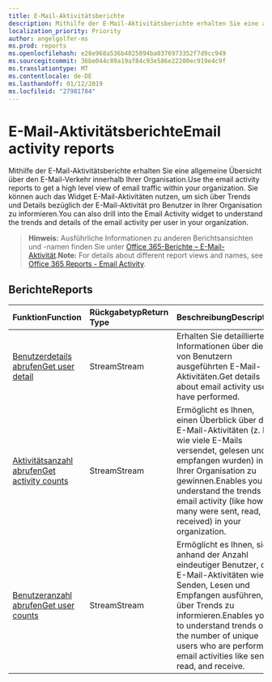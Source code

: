 ```yaml
---
title: E-Mail-Aktivitätsberichte
description: Mithilfe der E-Mail-Aktivitätsberichte erhalten Sie eine allgemeine Übersicht über den E-Mail-Verkehr innerhalb Ihrer Organisation. Sie können auch das Widget E-Mail-Aktivitäten nutzen, um sich über Trends und Details bezüglich der E-Mail-Aktivität pro Benutzer in Ihrer Organisation zu informieren.
localization_priority: Priority
author: angelgolfer-ms
ms.prod: reports
ms.openlocfilehash: e28e968a536b4025094ba0376973352f7d9cc949
ms.sourcegitcommit: 36be044c89a19af84c93e586e22200ec919e4c9f
ms.translationtype: MT
ms.contentlocale: de-DE
ms.lasthandoff: 01/12/2019
ms.locfileid: "27981784"
---
```

# <a name="email-activity-reports"></a><span data-ttu-id="4f1b6-104">E-Mail-Aktivitätsberichte</span><span class="sxs-lookup"><span data-stu-id="4f1b6-104">Email activity reports</span></span>

<span data-ttu-id="4f1b6-105">Mithilfe der E-Mail-Aktivitätsberichte erhalten Sie eine allgemeine Übersicht über den E-Mail-Verkehr innerhalb Ihrer Organisation.</span><span class="sxs-lookup"><span data-stu-id="4f1b6-105">Use the email activity reports to get a high level view of email traffic within your organization.</span></span> <span data-ttu-id="4f1b6-106">Sie können auch das Widget E-Mail-Aktivitäten nutzen, um sich über Trends und Details bezüglich der E-Mail-Aktivität pro Benutzer in Ihrer Organisation zu informieren.</span><span class="sxs-lookup"><span data-stu-id="4f1b6-106">You can also drill into the Email Activity widget to understand the trends and details of the email activity per user in your organization.</span></span>

> <span data-ttu-id="4f1b6-107">**Hinweis:** Ausführliche Informationen zu anderen Berichtsansichten und -namen finden Sie unter [Office 365-Berichte – E-Mail-Aktivität](https://support.office.com/client/Email-activity-1cbe2c00-ca65-4fb9-9663-1bbfa58ebe44).</span><span class="sxs-lookup"><span data-stu-id="4f1b6-107">**Note:** For details about different report views and names, see [Office 365 Reports - Email Activity](https://support.office.com/client/Email-activity-1cbe2c00-ca65-4fb9-9663-1bbfa58ebe44).</span></span>

## <a name="reports"></a><span data-ttu-id="4f1b6-108">Berichte</span><span class="sxs-lookup"><span data-stu-id="4f1b6-108">Reports</span></span>

| <span data-ttu-id="4f1b6-109">Funktion</span><span class="sxs-lookup"><span data-stu-id="4f1b6-109">Function</span></span>                                 | <span data-ttu-id="4f1b6-110">Rückgabetyp</span><span class="sxs-lookup"><span data-stu-id="4f1b6-110">Return Type</span></span> | <span data-ttu-id="4f1b6-111">Beschreibung</span><span class="sxs-lookup"><span data-stu-id="4f1b6-111">Description</span></span>                              |
| :--------------------------------------- | :---------- | :--------------------------------------- |
| [<span data-ttu-id="4f1b6-112">Benutzerdetails abrufen</span><span class="sxs-lookup"><span data-stu-id="4f1b6-112">Get user detail</span></span>](../api/reportroot-getemailactivityuserdetail.md) | <span data-ttu-id="4f1b6-113">Stream</span><span class="sxs-lookup"><span data-stu-id="4f1b6-113">Stream</span></span>      | <span data-ttu-id="4f1b6-114">Erhalten Sie detaillierte Informationen über die von Benutzern ausgeführten E-Mail-Aktivitäten.</span><span class="sxs-lookup"><span data-stu-id="4f1b6-114">Get details about email activity users have performed.</span></span> |
| [<span data-ttu-id="4f1b6-115">Aktivitätsanzahl abrufen</span><span class="sxs-lookup"><span data-stu-id="4f1b6-115">Get activity counts</span></span>](../api/reportroot-getemailactivitycounts.md) | <span data-ttu-id="4f1b6-116">Stream</span><span class="sxs-lookup"><span data-stu-id="4f1b6-116">Stream</span></span>      | <span data-ttu-id="4f1b6-117">Ermöglicht es Ihnen, einen Überblick über die E-Mail-Aktivitäten (z. B. wie viele E-Mails versendet, gelesen und empfangen wurden) in Ihrer Organisation zu gewinnen.</span><span class="sxs-lookup"><span data-stu-id="4f1b6-117">Enables you to understand the trends of email activity (like how many were sent, read, and received) in your organization.</span></span> |
| [<span data-ttu-id="4f1b6-118">Benutzeranzahl abrufen</span><span class="sxs-lookup"><span data-stu-id="4f1b6-118">Get user counts</span></span>](../api/reportroot-getemailactivityusercounts.md) | <span data-ttu-id="4f1b6-119">Stream</span><span class="sxs-lookup"><span data-stu-id="4f1b6-119">Stream</span></span>      | <span data-ttu-id="4f1b6-120">Ermöglicht es Ihnen, sich anhand der Anzahl eindeutiger Benutzer, die E-Mail-Aktivitäten wie Senden, Lesen und Empfangen ausführen, über Trends zu informieren.</span><span class="sxs-lookup"><span data-stu-id="4f1b6-120">Enables you to understand trends on the number of unique users who are performing email activities like send, read, and receive.</span></span> |

